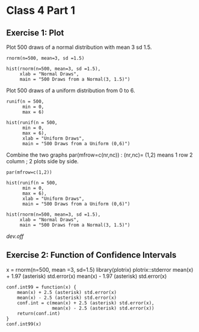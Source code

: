 # Class 4 Part 1 
## Exercise 1: Plot
Plot 500 draws of a normal distribution with mean 3 sd 1.5. 
```
rnorm(n=500, mean=3, sd =1.5)

hist(rnorm(n=500, mean=3, sd =1.5), 
     xlab = "Normal Draws", 
     main = "500 Draws from a Normal(3, 1.5)")
```
Plot 500 draws of a uniform distribution from 0 to 6. 
```
runif(n = 500,
      min = 0,
      max = 6)
      
hist(runif(n = 500,
      min = 0,
      max = 6),
      xlab = "Uniform Draws",
      main = "500 Draws from a Uniform (0,6)")
```
Combine the two graphs
par(mfrow=c(nr,nc)) : (nr,nc)= (1,2) means 1 row 2 column ; 2 plots side by side.
```
par(mfrow=c(1,2))

hist(runif(n = 500,
      min = 0,
      max = 6),
      xlab = "Uniform Draws",
      main = "500 Draws from a Uniform (0,6)")

hist(rnorm(n=500, mean=3, sd =1.5), 
     xlab = "Normal Draws", 
     main = "500 Draws from a Normal(3, 1.5)")
```
*dev.off*

## Exercise 2: Function of Confidence Intervals 
x = rnorm(n=500, mean =3, sd=1.5)
library(plotrix) 
plotrix::stderror
mean(x) + 1.97 (asterisk) std.error(x)
mean(x) - 1.97 (asterisk) std.error(x)
```
conf.int99 = function(x) {
    mean(x) + 2.5 (asterisk) std.error(x)
    mean(x) - 2.5 (asterisk) std.error(x) 
    conf.int = c(mean(x) + 2.5 (asterisk) std.error(x),
                 mean(x) - 2.5 (asterisk) std.error(x))
    return(conf.int)
}
conf.int99(x)
```

